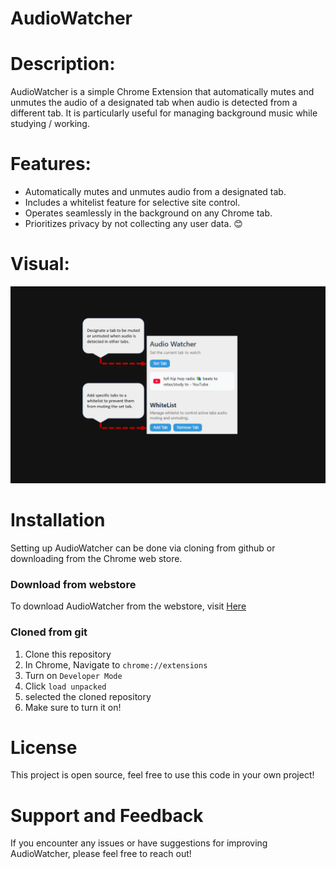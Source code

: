 # AudioWatcher

# Description:

AudioWatcher is a simple Chrome Extension that automatically mutes and unmutes the audio of a designated tab when audio is detected from a different tab. It is particularly useful for managing background music while studying / working.

# Features:

- Automatically mutes and unmutes audio from a designated tab.
- Includes a whitelist feature for selective site control.
- Operates seamlessly in the background on any Chrome tab.
- Prioritizes privacy by not collecting any user data. 😊

# Visual:

![](demo.png)

# Installation

Setting up AudioWatcher can be done via cloning from github or downloading from the Chrome web store.

### Download from webstore

To download AudioWatcher from the webstore, visit [Here](https://chromewebstore.google.com/detail/blmhjmodhcmecngddldldihgiikpebhd/preview?hl=en&authuser=0&pli=1)

### Cloned from git

1. Clone this repository
2. In Chrome, Navigate to `chrome://extensions`
3. Turn on `Developer Mode`
4. Click `load unpacked`
5. selected the cloned repository
6. Make sure to turn it on!

# License

This project is open source, feel free to use this code in your own project!

# Support and Feedback

If you encounter any issues or have suggestions for improving AudioWatcher, please feel free to reach out!
